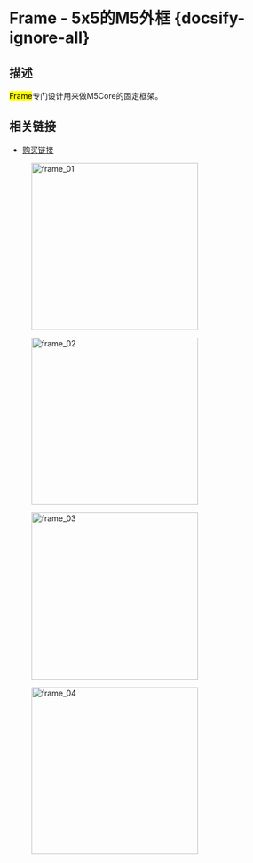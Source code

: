 # Frame - 5x5的M5外框 {docsify-ignore-all}

## 描述

<mark>Frame</mark>专门设计用来做M5Core的固定框架。

## 相关链接

- [购买链接](https://www.aliexpress.com/store/product/M5Stack-2/3226069_32874948519.html)

<figure>
    <img src="assets/img/product_pics/accessory/frame_01.jpg" alt="frame_01" width="300px" height="300px">
</figure>
<figure>
    <img src="assets/img/product_pics/accessory/frame_02.jpg" alt="frame_02" width="300px" height="300px">
</figure>
<figure>
    <img src="assets/img/product_pics/accessory/frame_03.jpg" alt="frame_03" width="300px" height="300px">
</figure>
<figure>
    <img src="assets/img/product_pics/accessory/frame_04.jpg" alt="frame_04" width="300px" height="300px">
</figure>